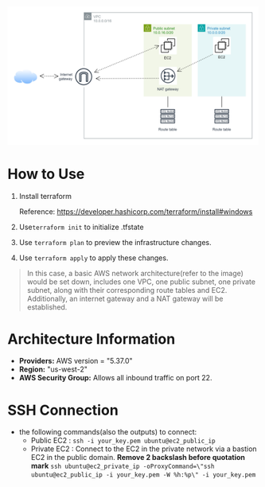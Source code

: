 ![architecture](./aws_basic.svg)

# How to Use
1.  Install terraform

    Reference:
    https://developer.hashicorp.com/terraform/install#windows

2. Use`terraform init` to initialize .tfstate

3.  Use `terraform plan` to preview the infrastructure changes.

4.  Use `terraform apply` to apply these changes. 
> In this case, a basic AWS network architecture(refer to the image) would be set down, includes one VPC, one public subnet, one private subnet, along with their corresponding route tables and EC2. Additionally, an internet gateway and a NAT gateway  will be established.

# Architecture Information
*   **Providers:** AWS version = "5.37.0"
*   **Region:** "us-west-2"
*   **AWS Security Group:** Allows all inbound traffic on port 22.


# SSH Connection
*   the following commands(also the outputs) to connect:
    *   Public EC2 : `ssh -i your_key.pem ubuntu@ec2_public_ip`
    *   Private EC2 : Connect to the EC2 in the private network via a bastion EC2 in the public domain.
    **Remove 2 backslash before quotation mark**
    `ssh ubuntu@ec2_private_ip -oProxyCommand=\"ssh ubuntu@ec2_public_ip -i your_key.pem -W %h:%p\" -i your_key.pem`


